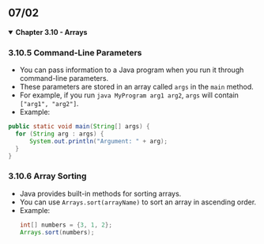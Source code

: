 ## 07/02

<details open>
  <summary><strong>Chapter 3.10 - Arrays</strong></summary>
  
  ### 3.10.5 Command-Line Parameters
  - You can pass information to a Java program when you run it through command-line parameters.
  - These parameters are stored in an array called `args` in the `main` method.
  - For example, if you run `java MyProgram arg1 arg2`, `args` will contain `["arg1", "arg2"]`.
  - Example: 
  ```java
  public static void main(String[] args) {
    for (String arg : args) {
        System.out.println("Argument: " + arg);
    }
  }
  ```
  
  ### 3.10.6 Array Sorting
  - Java provides built-in methods for sorting arrays.
  - You can use `Arrays.sort(arrayName)` to sort an array in ascending order.
  - Example:
    ```java
    int[] numbers = {3, 1, 2};
    Arrays.sort(numbers);
    ```
</details>
